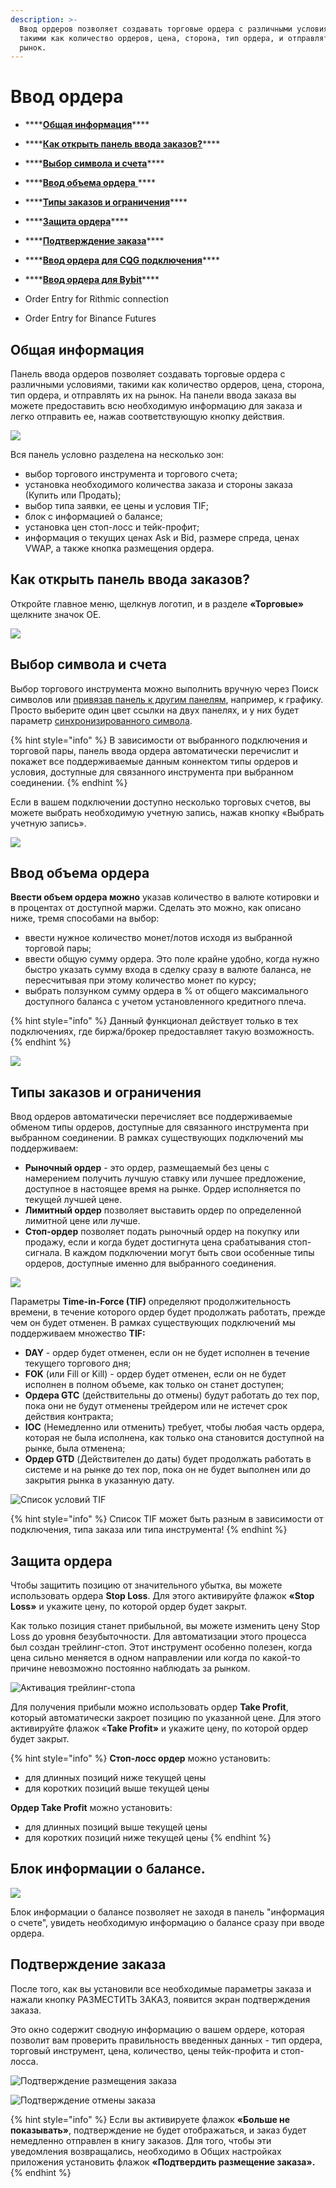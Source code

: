 ```yaml
---
description: >-
  Ввод ордеров позволяет создавать торговые ордера с различными условиями,
  такими как количество ордеров, цена, сторона, тип ордера, и отправлять их на
  рынок.
---
```


# Ввод ордера

* \*\*\*\*[**Общая информация**](./#obshaya-informaciya)\*\*\*\*
* \*\*\*\*[**Как открыть панель ввода заказов?**](./#kak-otkryt-panel-vvoda-zakazov)\*\*\*\*
* \*\*\*\*[**Выбор символа и счета**](./#vybor-simvola-i-scheta)\*\*\*\*
* \*\*\*\*[**Ввод объема ордера** ](./#vvod-obema-ordera)\*\*\*\*
* \*\*\*\*[**Типы заказов и ограничения**](./#tipy-zakazov-i-ogranicheniya)\*\*\*\*
* \*\*\*\*[**Защита ордера**](./#zashita-ordera)\*\*\*\*
* \*\*\*\*[**Подтверждение заказа**](./#podtverzhdenie-zakaza)\*\*\*\*



* \*\*\*\*[**Ввод ордера для CQG подключения**](https://help.quantower.com.ru/trading-panels/order-entry/order-entry-for-cqg)\*\*\*\*
* \*\*\*\*[**Ввод ордера для Bybit**](https://help.quantower.com.ru/trading-panels/order-entry/vvod-ordera-dlya-bybit)\*\*\*\*
* Order Entry for Rithmic connection
* Order Entry for Binance Futures

## Общая информация

Панель ввода ордеров позволяет создавать торговые ордера с различными условиями, такими как количество ордеров, цена, сторона, тип ордера, и отправлять их на рынок. На панели ввода заказа вы можете предоставить всю необходимую информацию для заказа и легко отправить ее, нажав соответствующую кнопку действия.

![](../../.gitbook/assets/vvod-ordera-vneshnii-vid.png)

Вся панель условно разделена на несколько зон:

* выбор торгового инструмента и торгового счета;
* установка необходимого количества заказа и стороны заказа \(Купить или Продать\);
* выбор типа заявки, ее цены и условия TIF;
* блок с информацией о балансе;
* установка цен стоп-лосс и тейк-профит;
* информация о текущих ценах Ask и Bid, размере спреда, ценах VWAP, а также кнопка размещения ордера.

## Как открыть панель ввода заказов?

Откройте главное меню, щелкнув логотип, и в разделе **«Торговые»** щелкните значок OE.

![](../../.gitbook/assets/kak-otkryt-panel-sozdat-order.png)

## Выбор символа и счета

Выбор торгового инструмента можно выполнить вручную через Поиск символов или [привязав панель к другим панелям](https://help.quantower.com.ru/general-settings/binds), например, к графику. Просто выберите один цвет ссылки на двух панелях, и у них будет параметр [синхронизированного символа](https://help.quantower.com.ru/general-settings/link-panels).

{% hint style="info" %}
В зависимости от выбранного подключения и торговой пары, панель ввода ордера автоматически перечислит и покажет все поддерживаемые данным коннектом типы ордеров и условия, доступные для связанного инструмента при выбранном соединении. 
{% endhint %}

Если в вашем подключении доступно несколько торговых счетов, вы можете выбрать необходимую учетную запись, нажав кнопку «Выбрать учетную запись».

![](../../.gitbook/assets/vybor-podklyucheniya.png)

## **Ввод объема ордера** 

**Ввести объем ордера можно** указав количество в валюте котировки и в процентах от доступной маржи. Сделать это можно, как описано ниже, тремя способами на выбор:

* ввести нужное количество монет/лотов исходя из выбранной торговой пары;
* ввести общую сумму ордера. Это поле крайне удобно, когда нужно быстро указать сумму входа в сделку сразу в валюте баланса, не пересчитывая при этому количество монет по курсу;
* выбрать ползунком сумму ордера в % от общего максимального доступного баланса с учетом установленного кредитного плеча.

{% hint style="info" %}
Данный функционал действует только в тех подключениях, где биржа/брокер предоставляет такую возможность. 
{% endhint %}

![](../../.gitbook/assets/sozdat-order-2021-07-07-13.25.34.png)

## Типы заказов и ограничения

Ввод ордеров автоматически перечисляет все поддерживаемые обменом типы ордеров, доступные для связанного инструмента при выбранном соединении. В рамках существующих подключений мы поддерживаем:

* **Рыночный ордер** - это ордер, размещаемый без цены с намерением получить лучшую ставку или лучшее предложение, доступное в настоящее время на рынке. Ордер исполняется по текущей лучшей цене.
* **Лимитный ордер** позволяет выставить ордер по определенной лимитной цене или лучше.
* **Стоп-ордер** позволяет подать рыночный ордер на покупку или продажу, если и когда будет достигнута цена срабатывания стоп-сигнала.  В каждом подключении могут быть свои особенные типы ордеров, доступные именно для выбранного соединения.

![](../../.gitbook/assets/tipy-orderov.png)



Параметры **Time-in-Force \(TIF\)** определяют продолжительность времени, в течение которого ордер будет продолжать работать, прежде чем он будет отменен. В рамках существующих подключений мы поддерживаем множество **TIF:**

* **DAY** - ордер будет отменен, если он не будет исполнен в течение текущего торгового дня;
* **FOK** \(или Fill or Kill\) - ордер будет отменен, если он не будет исполнен в полном объеме, как только он станет доступен;
* **Ордера GTC** \(действительны до отмены\) будут работать до тех пор, пока они не будут отменены трейдером или не истечет срок действия контракта;
* **IOC** \(Немедленно или отменить\) требует, чтобы любая часть ордера, которая не была исполнена, как только она становится доступной на рынке, была отменена;
* **Ордер GTD** \(Действителен до даты\) будет продолжать работать в системе и на рынке до тех пор, пока он не будет выполнен или до закрытия рынка в указанную дату.

![&#x421;&#x43F;&#x438;&#x441;&#x43E;&#x43A; &#x443;&#x441;&#x43B;&#x43E;&#x432;&#x438;&#x439; TIF](../../.gitbook/assets/tif-types.png)

{% hint style="info" %}
Список TIF может быть разным в зависимости от подключения, типа заказа или типа инструмента!
{% endhint %}

## Защита ордера

Чтобы защитить позицию от значительного убытка, вы можете использовать ордера **Stop Loss**. Для этого активируйте флажок **«Stop Loss»** и укажите цену, по которой ордер будет закрыт.

Как только позиция станет прибыльной, вы можете изменить цену Stop Loss до уровня безубыточности. Для автоматизации этого процесса был создан трейлинг-стоп. Этот инструмент особенно полезен, когда цена сильно меняется в одном направлении или когда по какой-то причине невозможно постоянно наблюдать за рынком.

![&#x410;&#x43A;&#x442;&#x438;&#x432;&#x430;&#x446;&#x438;&#x44F; &#x442;&#x440;&#x435;&#x439;&#x43B;&#x438;&#x43D;&#x433;-&#x441;&#x442;&#x43E;&#x43F;&#x430;](../../.gitbook/assets/trailing-stop-order.png)

Для получения прибыли можно использовать ордер **Take Profit**, который автоматически закроет позицию по указанной цене. Для этого активируйте флажок «**Take Profit»** и укажите цену, по которой ордер будет закрыт.

{% hint style="info" %}
**Стоп-лосс ордер** можно установить:

* для длинных позиций ниже текущей цены
* для коротких позиций выше текущей цены

**Ордер Take Profit** можно установить:

* для длинных позиций выше текущей цены
* для коротких позиций ниже текущей цены
{% endhint %}

## **Блок информации о балансе.**

![](../../.gitbook/assets/sozdat-order-2021-07-07-13.52.48.png)

Блок информации о балансе позволяет не заходя в панель "информация о счете", увидеть необходимую информацию о балансе сразу при вводе ордера. 

## Подтверждение заказа

После того, как вы установили все необходимые параметры заказа и нажали кнопку РАЗМЕСТИТЬ ЗАКАЗ, появится экран подтверждения заказа.

Это окно содержит сводную информацию о вашем ордере, которая позволит вам проверить правильность введенных данных - тип ордера, торговый инструмент, цена, количество, цены тейк-профита и стоп-лосса.

![&#x41F;&#x43E;&#x434;&#x442;&#x432;&#x435;&#x440;&#x436;&#x434;&#x435;&#x43D;&#x438;&#x435; &#x440;&#x430;&#x437;&#x43C;&#x435;&#x449;&#x435;&#x43D;&#x438;&#x44F; &#x437;&#x430;&#x43A;&#x430;&#x437;&#x430;](../../.gitbook/assets/order-confirmation.png)

![&#x41F;&#x43E;&#x434;&#x442;&#x432;&#x435;&#x440;&#x436;&#x434;&#x435;&#x43D;&#x438;&#x435; &#x43E;&#x442;&#x43C;&#x435;&#x43D;&#x44B; &#x437;&#x430;&#x43A;&#x430;&#x437;&#x430;](../../.gitbook/assets/confirmation-of-order-cancel.png)

{% hint style="info" %}
Если вы активируете флажок **«Больше не показывать»**, подтверждение не будет отображаться, и заказ будет немедленно отправлен в книгу заказов. Для того, чтобы эти уведомления возвращались, необходимо в Общих настройках приложения установить флажок **«Подтвердить размещение заказа».**
{% endhint %}


